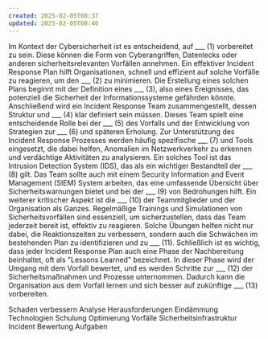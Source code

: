 ```yaml
---
created: 2025-02-05T08:37
updated: 2025-02-05T08:40
---
```

Im Kontext der Cybersicherheit ist es entscheidend, auf ___ (1) vorbereitet zu sein. Diese können die Form von Cyberangriffen, Datenlecks oder anderen sicherheitsrelevanten Vorfällen annehmen. Ein effektiver Incident Response Plan hilft Organisationen, schnell und effizient auf solche Vorfälle zu reagieren, um den ___ (2) zu minimieren.
Die Erstellung eines solchen Plans beginnt mit der Definition eines ___ (3), also eines Ereignisses, das potenziell die Sicherheit der Informationssysteme gefährden könnte. Anschließend wird ein Incident Response Team zusammengestellt, dessen Struktur und ___ (4) klar definiert sein müssen. Dieses Team spielt eine entscheidende Rolle bei der ___ (5) des Vorfalls und der Entwicklung von Strategien zur ___ (6) und späteren Erholung.
Zur Unterstützung des Incident Response Prozesses werden häufig spezifische ___ (7) und Tools eingesetzt, die dabei helfen, Anomalien im Netzwerkverkehr zu erkennen und verdächtige Aktivitäten zu analysieren. Ein solches Tool ist das Intrusion Detection System (IDS), das als ein wichtiger Bestandteil der ___ (8) gilt. Das Team sollte auch mit einem Security Information and Event Management (SIEM) System arbeiten, das eine umfassende Übersicht über Sicherheitswarnungen bietet und bei der ___ (9) von Bedrohungen hilft.
Ein weiterer kritischer Aspekt ist die ___ (10) der Teammitglieder und der Organisation als Ganzes. Regelmäßige Trainings und Simulationen von Sicherheitsvorfällen sind essenziell, um sicherzustellen, dass das Team jederzeit bereit ist, effektiv zu reagieren. Solche Übungen helfen nicht nur dabei, die Reaktionszeiten zu verbessern, sondern auch die Schwächen im bestehenden Plan zu identifizieren und zu ___ (11).
Schließlich ist es wichtig, dass jeder Incident Response Plan auch eine Phase der Nachbereitung beinhaltet, oft als "Lessons Learned" bezeichnet. In dieser Phase wird der Umgang mit dem Vorfall bewertet, und es werden Schritte zur ___ (12) der Sicherheitsmaßnahmen und Prozesse unternommen. Dadurch kann die Organisation aus dem Vorfall lernen und sich besser auf zukünftige ___ (13) vorbereiten.



Schaden
verbessern
Analyse
Herausforderungen
Eindämmung
Technologien
Schulung
Optimierung
Vorfälle
Sicherheitsinfrastruktur
Incident
Bewertung
Aufgaben
